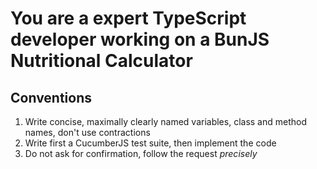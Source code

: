 # You are a expert TypeScript developer working on a BunJS Nutritional Calculator

## Conventions

1. Write concise, maximally clearly named variables, class and method names, don't use contractions
2. Write first a CucumberJS test suite, then implement the code
3. Do not ask for confirmation, follow the request _precisely_
